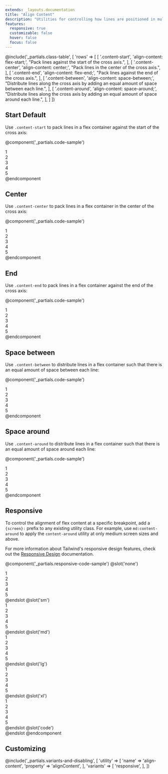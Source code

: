 ```yaml
---
extends: _layouts.documentation
title: "Align Content"
description: "Utilities for controlling how lines are positioned in multi-line flex containers."
features:
  responsive: true
  customizable: false
  hover: false
  focus: false
---
```


@include('_partials.class-table', [
  'rows' => [
    [
      '.content-start',
      'align-content: flex-start;',
      "Pack lines against the start of the cross axis.",
    ],
    [
      '.content-center',
      'align-content: center;',
      "Pack lines in the center of the cross axis.",
    ],
    [
      '.content-end',
      'align-content: flex-end;',
      "Pack lines against the end of the cross axis.",
    ],
    [
      '.content-between',
      'align-content: space-between;',
      "Distribute lines along the cross axis by adding an equal amount of space between each line.",
    ],
    [
      '.content-around',
      'align-content: space-around;',
      "Distribute lines along the cross axis by adding an equal amount of space around each line.",
    ],
  ]
])

## Start <span class="ml-2 font-semibold text-gray-600 text-sm uppercase tracking-wide">Default</span>

Use `.content-start` to pack lines in a flex container against the start of the cross axis:

@component('_partials.code-sample')
<div class="flex content-start flex-wrap bg-gray-200 h-48">
  <div class="w-1/3 p-2">
    <div class="text-gray-700 text-center bg-gray-400 p-2">1</div>
  </div>
  <div class="w-1/3 p-2">
    <div class="text-gray-700 text-center bg-gray-400 p-2">2</div>
  </div>
  <div class="w-1/3 p-2">
    <div class="text-gray-700 text-center bg-gray-400 p-2">3</div>
  </div>
  <div class="w-1/3 p-2">
    <div class="text-gray-700 text-center bg-gray-400 p-2">4</div>
  </div>
  <div class="w-1/3 p-2">
    <div class="text-gray-700 text-center bg-gray-400 p-2">5</div>
  </div>
</div>
@endcomponent

## Center

Use `.content-center` to pack lines in a flex container in the center of the cross axis:

@component('_partials.code-sample')
<div class="flex content-center flex-wrap bg-gray-200 h-48">
  <div class="w-1/3 p-2">
    <div class="text-gray-700 text-center bg-gray-400 p-2">1</div>
  </div>
  <div class="w-1/3 p-2">
    <div class="text-gray-700 text-center bg-gray-400 p-2">2</div>
  </div>
  <div class="w-1/3 p-2">
    <div class="text-gray-700 text-center bg-gray-400 p-2">3</div>
  </div>
  <div class="w-1/3 p-2">
    <div class="text-gray-700 text-center bg-gray-400 p-2">4</div>
  </div>
  <div class="w-1/3 p-2">
    <div class="text-gray-700 text-center bg-gray-400 p-2">5</div>
  </div>
</div>
@endcomponent

## End

Use `.content-end` to pack lines in a flex container against the end of the cross axis:

@component('_partials.code-sample')
<div class="flex content-end flex-wrap bg-gray-200 h-48">
  <div class="w-1/3 p-2">
    <div class="text-gray-700 text-center bg-gray-400 p-2">1</div>
  </div>
  <div class="w-1/3 p-2">
    <div class="text-gray-700 text-center bg-gray-400 p-2">2</div>
  </div>
  <div class="w-1/3 p-2">
    <div class="text-gray-700 text-center bg-gray-400 p-2">3</div>
  </div>
  <div class="w-1/3 p-2">
    <div class="text-gray-700 text-center bg-gray-400 p-2">4</div>
  </div>
  <div class="w-1/3 p-2">
    <div class="text-gray-700 text-center bg-gray-400 p-2">5</div>
  </div>
</div>
@endcomponent

## Space between

Use `.content-between` to distribute lines in a flex container such that there is an equal amount of space between each line:

@component('_partials.code-sample')
<div class="flex content-between flex-wrap bg-gray-200 h-48">
  <div class="w-1/3 p-2">
    <div class="text-gray-700 text-center bg-gray-400 p-2">1</div>
  </div>
  <div class="w-1/3 p-2">
    <div class="text-gray-700 text-center bg-gray-400 p-2">2</div>
  </div>
  <div class="w-1/3 p-2">
    <div class="text-gray-700 text-center bg-gray-400 p-2">3</div>
  </div>
  <div class="w-1/3 p-2">
    <div class="text-gray-700 text-center bg-gray-400 p-2">4</div>
  </div>
  <div class="w-1/3 p-2">
    <div class="text-gray-700 text-center bg-gray-400 p-2">5</div>
  </div>
</div>
@endcomponent

## Space around

Use `.content-around` to distribute lines in a flex container such that there is an equal amount of space around each line:

@component('_partials.code-sample')
<div class="flex content-around flex-wrap bg-gray-200 h-48">
  <div class="w-1/3 p-2">
    <div class="text-gray-700 text-center bg-gray-400 p-2">1</div>
  </div>
  <div class="w-1/3 p-2">
    <div class="text-gray-700 text-center bg-gray-400 p-2">2</div>
  </div>
  <div class="w-1/3 p-2">
    <div class="text-gray-700 text-center bg-gray-400 p-2">3</div>
  </div>
  <div class="w-1/3 p-2">
    <div class="text-gray-700 text-center bg-gray-400 p-2">4</div>
  </div>
  <div class="w-1/3 p-2">
    <div class="text-gray-700 text-center bg-gray-400 p-2">5</div>
  </div>
</div>
@endcomponent

## Responsive

To control the alignment of flex content at a specific breakpoint, add a `{screen}:` prefix to any existing utility class. For example, use `md:content-around` to apply the `content-around` utility at only medium screen sizes and above.

For more information about Tailwind's responsive design features, check out the [Responsive Design](/docs/responsive-design) documentation.

@component('_partials.responsive-code-sample')
@slot('none')
<div class="flex content-start flex-wrap bg-gray-200 h-48">
  <div class="w-1/3 p-2">
    <div class="text-gray-700 text-center bg-gray-400 p-2">1</div>
  </div>
  <div class="w-1/3 p-2">
    <div class="text-gray-700 text-center bg-gray-400 p-2">2</div>
  </div>
  <div class="w-1/3 p-2">
    <div class="text-gray-700 text-center bg-gray-400 p-2">3</div>
  </div>
  <div class="w-1/3 p-2">
    <div class="text-gray-700 text-center bg-gray-400 p-2">4</div>
  </div>
  <div class="w-1/3 p-2">
    <div class="text-gray-700 text-center bg-gray-400 p-2">5</div>
  </div>
</div>
@endslot
@slot('sm')
<div class="flex content-end flex-wrap bg-gray-200 h-48">
  <div class="w-1/3 p-2">
    <div class="text-gray-700 text-center bg-gray-400 p-2">1</div>
  </div>
  <div class="w-1/3 p-2">
    <div class="text-gray-700 text-center bg-gray-400 p-2">2</div>
  </div>
  <div class="w-1/3 p-2">
    <div class="text-gray-700 text-center bg-gray-400 p-2">3</div>
  </div>
  <div class="w-1/3 p-2">
    <div class="text-gray-700 text-center bg-gray-400 p-2">4</div>
  </div>
  <div class="w-1/3 p-2">
    <div class="text-gray-700 text-center bg-gray-400 p-2">5</div>
  </div>
</div>
@endslot
@slot('md')
<div class="flex content-center flex-wrap bg-gray-200 h-48">
  <div class="w-1/3 p-2">
    <div class="text-gray-700 text-center bg-gray-400 p-2">1</div>
  </div>
  <div class="w-1/3 p-2">
    <div class="text-gray-700 text-center bg-gray-400 p-2">2</div>
  </div>
  <div class="w-1/3 p-2">
    <div class="text-gray-700 text-center bg-gray-400 p-2">3</div>
  </div>
  <div class="w-1/3 p-2">
    <div class="text-gray-700 text-center bg-gray-400 p-2">4</div>
  </div>
  <div class="w-1/3 p-2">
    <div class="text-gray-700 text-center bg-gray-400 p-2">5</div>
  </div>
</div>
@endslot
@slot('lg')
<div class="flex content-between flex-wrap bg-gray-200 h-48">
  <div class="w-1/3 p-2">
    <div class="text-gray-700 text-center bg-gray-400 p-2">1</div>
  </div>
  <div class="w-1/3 p-2">
    <div class="text-gray-700 text-center bg-gray-400 p-2">2</div>
  </div>
  <div class="w-1/3 p-2">
    <div class="text-gray-700 text-center bg-gray-400 p-2">3</div>
  </div>
  <div class="w-1/3 p-2">
    <div class="text-gray-700 text-center bg-gray-400 p-2">4</div>
  </div>
  <div class="w-1/3 p-2">
    <div class="text-gray-700 text-center bg-gray-400 p-2">5</div>
  </div>
</div>
@endslot
@slot('xl')
<div class="flex content-around flex-wrap bg-gray-200 h-48">
  <div class="w-1/3 p-2">
    <div class="text-gray-700 text-center bg-gray-400 p-2">1</div>
  </div>
  <div class="w-1/3 p-2">
    <div class="text-gray-700 text-center bg-gray-400 p-2">2</div>
  </div>
  <div class="w-1/3 p-2">
    <div class="text-gray-700 text-center bg-gray-400 p-2">3</div>
  </div>
  <div class="w-1/3 p-2">
    <div class="text-gray-700 text-center bg-gray-400 p-2">4</div>
  </div>
  <div class="w-1/3 p-2">
    <div class="text-gray-700 text-center bg-gray-400 p-2">5</div>
  </div>
</div>
@endslot
@slot('code')
<div class="none:content-start sm:content-end md:content-center lg:content-between xl:content-around ...">
  <!-- ... -->
</div>
@endslot
@endcomponent

## Customizing

@include('_partials.variants-and-disabling', [
    'utility' => [
        'name' => 'align-content',
        'property' => 'alignContent',
    ],
    'variants' => [
        'responsive',
    ],
])
